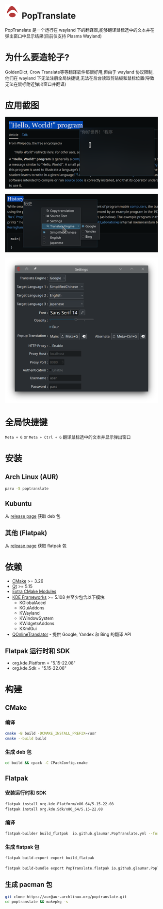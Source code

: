 
# ![](./data/io.github.glaumar.PopTranslate.png) PopTranslate
PopTranslate 是一个运行在 wayland 下的翻译器,能够翻译鼠标选中的文本并在弹出窗口中显示结果(目前仅支持 Plasma Wayland)

# 为什么要造轮子?
GoldenDict, Crow Translate等等翻译软件都很好用,但由于 wayland 协议限制,他们在 wayland 下无法注册全局快捷键,无法在后台读取剪贴板和鼠标位置(导致无法在鼠标附近弹出窗口并翻译)
# 应用截图

![](./screeshots/Screenshot1.png)

![](./screeshots/Screenshot2.png)

![](./screeshots/Screenshot3.png)

# 全局快捷键
`Meta + G` or `Meta + Ctrl + G` 翻译鼠标选中的文本并显示弹出窗口

# 安装
## Arch Linux (AUR)
```bash
paru -S poptranslate
```

## Kubuntu
从 [release page](https://github.com/glaumar/PopTranslate/releases) 获取 deb 包

## 其他 (Flatpak)
从 [release page](https://github.com/glaumar/PopTranslate/releases) 获取 flatpak 包
# 依赖
- [CMake](https://cmake.org/) >= 3.26
- [Qt](https://www.qt.io/) >= 5.15
- [Extra CMake Modules](https://github.com/KDE/extra-cmake-modules)
- [KDE Frameworks](https://api.kde.org/frameworks/index.html) >= 5.108 并至少包含以下模块:
    - KGlobalAccel
    - KGuiAddons
    - KWayland
    - KWindowSystem
    - KWidgetsAddons
    - KXmlGui
- [QOnlineTranslator](https://github.com/crow-translate/QOnlineTranslator) - 提供 Google, Yandex 和 Bing 的翻译 API
## Flatpak 运行时和 SDK
- org.kde.Platform = "5.15-22.08"
- org.kde.Sdk = "5.15-22.08"

# 构建

## CMake
### 编译
```bash
cmake -B build -DCMAKE_INSTALL_PREFIX=/usr
cmake --build build
```

### 生成 deb 包
```bash
cd build && cpack -C CPackConfig.cmake
```

## Flatpak

### 安装运行时和 SDK
```bash
flatpak install org.kde.Platform/x86_64/5.15-22.08
flatpak install org.kde.Sdk/x86_64/5.15-22.08
```

### 编译 
```bash
flatpak-builder build_flatpak  io.github.glaumar.PopTranslate.yml --force-clean
```

### 生成 flatpak 包
```bash
flatpak build-export export build_flatpak

flatpak build-bundle export PopTranslate.flatpak io.github.glaumar.PopTranslate --runtime-repo=https://flathub.org/repo/flathub.flatpakrepo
```

## 生成 pacman 包
```bash
git clone https://aur@aur.archlinux.org/poptranslate.git 
cd poptranslate && makepkg -s
```